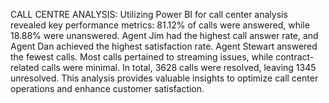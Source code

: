 CALL CENTRE ANALYSIS: Utilizing Power BI for call center analysis revealed key performance metrics: 81.12% of calls were answered, while 18.88% were unanswered. Agent Jim had the highest call answer rate, and Agent Dan achieved the highest satisfaction rate. Agent Stewart answered the fewest calls. Most calls pertained to streaming issues, while contract-related calls were minimal. In total, 3628 calls were resolved, leaving 1345 unresolved. This analysis provides valuable insights to optimize call center operations and enhance customer satisfaction.
